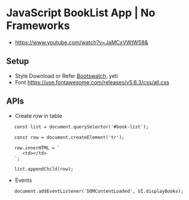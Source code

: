 # JavaScript BookList App | No Frameworks
- https://www.youtube.com/watch?v=JaMCxVWtW58&


## Setup

- Style
   Download or Refer  [Bootswatch](https://bootswatch.com/), yeti
- Font
  https://use.fontawesome.com/releases/v5.6.3/css/all.css



## APIs
- Create row in table
```
   const list = document.querySelector('#book-list');

   const row = document.createElement('tr');

   row.innerHTML = `
      <td></td>
   `;

   list.appendChild(row);
```

- Events
```
   document.addEventListener('DOMContentLoaded', UI.displayBooks);
```